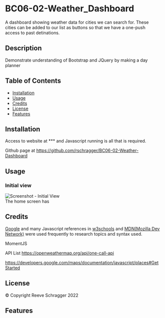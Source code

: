 # BC06-02-Weather_Dashboard
A dashboard showing weather data for cities we can search for. These cities can be added to our list as buttons so that we have a one-push access to past detinations. 

## Description
Demonstrate understanding of Bootstrap and JQuery by making a day planner


## Table of Contents

- [Installation](#installation)
- [Usage](#usage)
- [Credits](#credits)
- [License](#license)
- [Features](#features)

## Installation

Access to website at *** and Javascript running is all that is required.

Github page at https://github.com/rschragger/BC06-02-Weather-Dashboard

## Usage

### Initial view
![Screenshot - Initial View](./assets/images/Home.png)<br>
The home screen has



## Credits

[Google](google.com) and many Javascript references in [w3schools](https://www.w3schools.com) and [MDN(Mozilla Dev Network)](https://developer.mozilla.org/en-US/) were used frequently to research topics and syntax used.

MomentJS

API List
https://openweathermap.org/api/one-call-api

https://developers.google.com/maps/documentation/javascript/places#GetStarted


## License

© Copyright Reeve Schragger 2022

## Features
